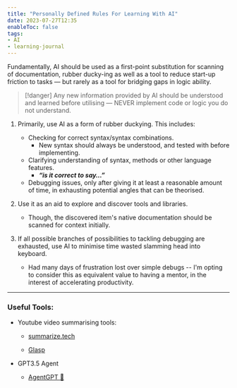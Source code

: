 ```yaml
---
title: "Personally Defined Rules For Learning With AI"
date: 2023-07-27T12:35
enableToc: false
tags:
- AI
- learning-journal
---
```


Fundamentally, AI should be used as a first-point substitution for scanning of documentation, rubber ducky-ing as well as a tool to reduce start-up friction to tasks  — but rarely as a tool for bridging gaps in logic ability.

>[!danger]
>Any new information provided by AI should be understood and learned before utilising — NEVER implement code or logic you do not understand. 

1. Primarily, use AI as a form of rubber duckying. This includes: 
    - Checking for correct syntax/syntax combinations.
        - New syntax should always be understood, and tested with before implementing.
    - Clarifying understanding of syntax, methods or other language features.
        - ***********“is it correct to say…”***********
    - Debugging issues, only after giving it at least a reasonable amount of time, in exhausting potential angles that can be theorised.

2. Use it as an aid to explore and discover tools and libraries. 
	- Though, the discovered item's native documentation should be scanned for context initially. 

3. If all possible branches of possibilities to tackling debugging are exhausted, use AI to minimise time wasted slamming head into keyboard. 
	- Had many days of frustration lost over simple debugs -- I'm opting to consider this as equivalent value to having a mentor, in the interest of accelerating productivity. 

---

### Useful Tools:

- Youtube video summarising tools:
    
    - [summarize.tech](https://www.summarize.tech/)
    
    - [Glasp](https://glasp.co/youtube-summary)
    
- GPT3.5 Agent
    - [AgentGPT 🤖](https://agentgpt.reworkd.ai/)
